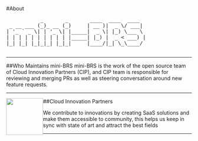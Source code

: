 #About

<pre>
           _       _       ____  ____  ____
 _ __ ___ (_)_ __ (_)     | __ )|  _ \/ ___|
| '_ ` _ \| | '_ \| |_____|  _ \| |_) \___ \
| | | | | | | | | | |_____| |_) |  _ < ___) |
|_| |_| |_|_|_| |_|_|     |____/|_| \_\____/

</pre>
---
##Who Maintains mini-BRS
mini-BRS is the work of the open source team of Cloud Innovation Partners (CIP), and CIP team is 
responsible for reviewing and merging PRs as well as steering conversation around new feature requests. 

---

<img style="float: left;" src="../img/logo.png" width="100" height="100"/>



##Cloud Innovation Partners

We contribute to innovations by creating SaaS solutions and make them accessible to community, this helps us keep in 
sync with state of art and attract the best fields

---